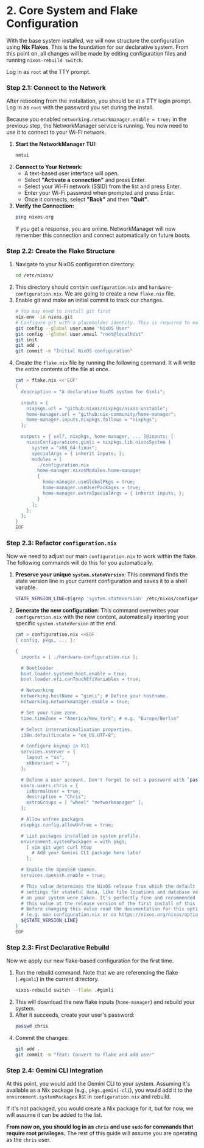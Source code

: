 # 2. Core System and Flake Configuration

With the base system installed, we will now structure the configuration using **Nix Flakes**. This is the foundation for our declarative system. From this point on, all changes will be made by editing configuration files and running `nixos-rebuild switch`.

Log in as `root` at the TTY prompt.

### Step 2.1: Connect to the Network

After rebooting from the installation, you should be at a TTY login prompt. Log in as `root` with the password you set during the install.

Because you enabled `networking.networkmanager.enable = true;` in the previous step, the NetworkManager service is running. You now need to use it to connect to your Wi-Fi network.

1.  **Start the NetworkManager TUI:**
    ```bash
    nmtui
    ```
2.  **Connect to Your Network:**
    - A text-based user interface will open.
    - Select **"Activate a connection"** and press Enter.
    - Select your Wi-Fi network (SSID) from the list and press Enter.
    - Enter your Wi-Fi password when prompted and press Enter.
    - Once it connects, select **"Back"** and then **"Quit"**.
3.  **Verify the Connection:**
    ```bash
    ping nixos.org
    ```
    If you get a response, you are online. NetworkManager will now remember this connection and connect automatically on future boots.

### Step 2.2: Create the Flake Structure

1.  Navigate to your NixOS configuration directory:
    ```bash
    cd /etc/nixos/
    ```
2.  This directory should contain `configuration.nix` and `hardware-configuration.nix`. We are going to create a new `flake.nix` file.
3.  Enable git and make an initial commit to track our changes.
    ```bash
    # You may need to install git first
    nix-env -iA nixos.git
    # Configure git with a placeholder identity. This is required to make commits.
    git config --global user.name "NixOS User"
    git config --global user.email "root@localhost"
    git init
    git add .
    git commit -m "Initial NixOS configuration"
    ```
4.  Create the `flake.nix` file by running the following command. It will write the entire contents of the file at once.
    ```bash
    cat > flake.nix <<'EOF'
    {
      description = "A declarative NixOS system for Gimli";

      inputs = {
        nixpkgs.url = "github:nixos/nixpkgs/nixos-unstable";
        home-manager.url = "github:nix-community/home-manager";
        home-manager.inputs.nixpkgs.follows = "nixpkgs";
      };

      outputs = { self, nixpkgs, home-manager, ... }@inputs: {
        nixosConfigurations.gimli = nixpkgs.lib.nixosSystem {
          system = "x86_64-linux";
          specialArgs = { inherit inputs; };
          modules = [
            ./configuration.nix
            home-manager.nixosModules.home-manager
            {
              home-manager.useGlobalPkgs = true;
              home-manager.useUserPackages = true;
              home-manager.extraSpecialArgs = { inherit inputs; };
            }
          ];
        };
      };
    }
    EOF
    ```


### Step 2.3: Refactor `configuration.nix`

Now we need to adjust our main `configuration.nix` to work within the flake. The following commands will do this for you automatically.

1.  **Preserve your unique `system.stateVersion`**: This command finds the state version line in your current configuration and saves it to a shell variable.
    ```bash
    STATE_VERSION_LINE=$(grep 'system.stateVersion' /etc/nixos/configuration.nix)
    ```

2.  **Generate the new configuration**: This command overwrites your `configuration.nix` with the new content, automatically inserting your specific `system.stateVersion` at the end.
    ```bash
    cat > configuration.nix <<EOF
    { config, pkgs, ... }:

    {
      imports = [ ./hardware-configuration.nix ];

      # Bootloader
      boot.loader.systemd-boot.enable = true;
      boot.loader.efi.canTouchEfiVariables = true;

      # Networking
      networking.hostName = "gimli"; # Define your hostname.
      networking.networkmanager.enable = true;

      # Set your time zone.
      time.timeZone = "America/New_York"; # e.g. "Europe/Berlin"

      # Select internationalisation properties.
      i18n.defaultLocale = "en_US.UTF-8";

      # Configure keymap in X11
      services.xserver = {
        layout = "us";
        xkbVariant = "";
      };

      # Define a user account. Don't forget to set a password with `passwd`.
      users.users.chris = {
        isNormalUser = true;
        description = "Chris";
        extraGroups = [ "wheel" "networkmanager" ];
      };

      # Allow unfree packages
      nixpkgs.config.allowUnfree = true;

      # List packages installed in system profile.
      environment.systemPackages = with pkgs;
        [ vim git wget curl htop
          # Add your Gemini CLI package here later
        ];

      # Enable the OpenSSH daemon.
      services.openssh.enable = true;

      # This value determines the NixOS release from which the default
      # settings for stateful data, like file locations and database versions
      # on your system were taken. It‘s perfectly fine and recommended to leave
      # this value at the release version of the first install of this system.
      # Before changing this value read the documentation for this option
      # (e.g. man configuration.nix or on https://nixos.org/nixos/options.html).
      ${STATE_VERSION_LINE}
    }
    EOF
    ```

### Step 2.3: First Declarative Rebuild

Now we apply our new flake-based configuration for the first time.

1.  Run the rebuild command. Note that we are referencing the flake (`.#gimli`) in the current directory.
    ```bash
    nixos-rebuild switch --flake .#gimli
    ```
2.  This will download the new flake inputs (`home-manager`) and rebuild your system.
3.  After it succeeds, create your user's password:
    ```bash
    passwd chris
    ```
4.  Commit the changes:
    ```bash
    git add .
    git commit -m "feat: Convert to flake and add user"
    ```

### Step 2.4: Gemini CLI Integration

At this point, you would add the Gemini CLI to your system. Assuming it's available as a Nix package (e.g., `pkgs.gemini-cli`), you would add it to the `environment.systemPackages` list in `configuration.nix` and rebuild.

If it's not packaged, you would create a Nix package for it, but for now, we will assume it can be added to the list.

**From now on, you should log in as `chris` and use `sudo` for commands that require root privileges.** The rest of this guide will assume you are operating as the `chris` user.
